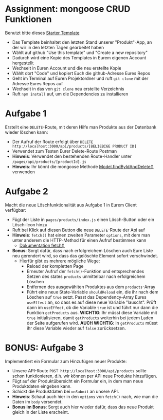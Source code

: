# Assignment: mongoose CRUD Funktionen

Benutzt bitte dieses [Starter Template](https://github.com/actyralf/mongoose-assignment-starting-point)

- Das Template beinhaltet den letzten Stand unserer "Produkt"-App, an der wir in den letzten Tagen gearbeitet haben
- Wählt auf github "Use this template" und "Create a new repository"
- Dadurch wird eine Kopie des Templates in Eurem eigenen Account hergestellt
- Wechselt in Euren Account und die neu erstellte Kopie
- Wählt dort "Code" und kopiert Euch die github-Adresse Eures Repos
- Geht im Terminal auf Euren Projektordner und ruft `git clone` mit der Adresse Eures Repos auf
- Wechselt in das von `git clone` neu erstellte Verzeichnis
- Ruft `npm install` auf, um die Dependencies zu installieren

# Aufgabe 1

Erstellt eine `DELETE`-Route, mit deren Hilfe man Produkte aus der Datenbank wieder löschen kann:

- Der Aufruf der Route erfolgt über `DELETE http://localhost:3000/api/products/[BELIEBIGE PRODUCT ID]`
- Verwendet zum Testen Eurer Delete-Route Postman
- **Hinweis**: Verwendet den bestehenden Route-Handler unter `/pages/api/products/[productId].js`
- **Hinweis**: Ihr könnt die mongoose Methode [Model.findByIdAndDelete()](https://mongoosejs.com/docs/api/model.html#model_Model-findByIdAndDelete) verwenden

# Aufgabe 2

Macht die neue Löschfunktionalität aus Aufgabe 1 in Eurem Client verfügbar:

- Fügt der Liste in `pages/products/index.js` einen Lösch-Button oder ein Lösch-Icon hinzu
- Ruft bei Klick auf diesen Button die neue `DELETE`-Route der Api auf
- **Hinweis**: `fetch()` hat einen zweiten Parameter `options`, mit dem man unter anderem die HTTP-Method für einen Aufruf bestimmen kann
  - [Dokumentation fetch()](https://developer.mozilla.org/en-US/docs/Web/API/fetch)
- **Bonus**: Sorgt dafür, dass nach erfolgreichem Löschen auch Eure Liste neu gerendert wird, so dass das gelöschte Element sofort verschwindet.
  - Hierfür gibt es mehrere mögliche Wege:
    - Reload der kompletten Page
    - Erneuter Aufruf der `fetch()`-Funktion und entsprechendes Setzen des states `products` unmittelbar nach erfolgreichem Löschen
    - Entfernen des ausgewählten Produktes aus dem `products`-Array
    - Führt eine neue State-Variable `shouldReload` ein, die ihr nach dem Löschen auf `true` setzt. Passt das Dependency-Array Eures `useEffect` an, so dass es auf diese neue Variable "lauscht". Prüft dann im `useEffect`, ob die Variable `true` ist und führt nur dann die Funktion `getProducts` aus. **WICHTIG**: Ihr müsst diese Variable mit `true` initialisieren, damit `getProducts` weiterhin bei jedem Laden der Seite aufgerufen wird. **AUCH WICHTIG**: In `getProducts` müsst ihr diese Variable wieder auf `false` zurücksetzen.

# BONUS: Aufgabe 3

Implementiert ein Formular zum Hinzufügen neuer Produkte:

- Unsere API-Route `POST http://localhost:3000/api/products` sollte schon funktionieren, d.h. wir können per API neue Produkte hinzufügen.
- Fügt auf der Produktübersicht ein Formular ein, in dem man neue Produktdaten eingeben kann.
- Schickt die Produktdaten bei `onSubmit` an unsere API.
- **Hinweis**: Schaut auch hier in den `options` von `fetch()` nach, wie man die Daten im `body` versendet.
- **Bonus im Bonus**: Sorgt auch hier wieder dafür, dass das neue Produkt gleich in der Liste erscheint.
